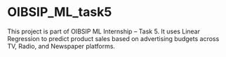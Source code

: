 # OIBSIP_ML_task5
This project is part of OIBSIP ML Internship – Task 5.  It uses Linear Regression to predict product sales based on advertising budgets  across TV, Radio, and Newspaper platforms.
